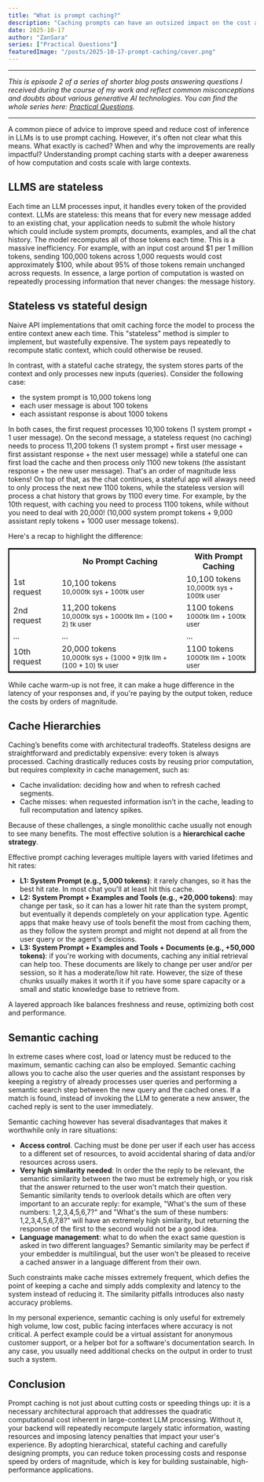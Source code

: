 ```yaml
---
title: "What is prompt caching?"
description: "Caching prompts can have an outsized impact on the cost and latency of your AI apps. But what exactly to cache and how?"
date: 2025-10-17
author: "ZanSara"
series: ["Practical Questions"]
featuredImage: "/posts/2025-10-17-prompt-caching/cover.png"
---
```


---

_This is episode 2 of a series of shorter blog posts answering questions I received during the course of my work and reflect common misconceptions and doubts about various generative AI technologies. You can find the whole series here: [Practical Questions](/series/practical-questions)._

---

A common piece of advice to improve speed and reduce cost of inference in LLMs is to use prompt caching. However, it's often not clear what this means. What exactly is cached? When and why the improvements are really impactful? Understanding prompt caching starts with a deeper awareness of how computation and costs scale with large contexts.

## LLMS are stateless

Each time an LLM processes input, it handles every token of the provided context. LLMs are stateless: this means that for every new message added to an existing chat, your application needs to submit the whole history which could include system prompts, documents, examples, and all the chat history. 
The model recomputes all of those tokens each time. 
This is a massive inefficiency. For example, with an input cost around $1 per 1 million tokens, sending 100,000 tokens across 1,000 requests would cost approximately $100, while about 95% of those tokens remain unchanged across requests. In essence, a large portion of computation is wasted on repeatedly processing information that never changes: the message history.

## Stateless vs stateful design

Naive API implementations that omit caching force the model to process the entire context anew each time. This "stateless" method is simpler to implement, but wastefully expensive. The system pays repeatedly to recompute static context, which could otherwise be reused.

In contrast, with a stateful cache strategy, the system stores parts of the context and only processes new inputs (queries). Consider the following case:
- the system prompt is 10,000 tokens long 
- each user message is about 100 tokens
- each assistant response is about 1000 tokens

In both cases, the first request processes 10,100 tokens (1 system prompt + 1 user message). On the second message, a stateless request (no caching) needs to process 11,200 tokens (1 system prompt + first user message + first assistant response + the next user message) while a stateful one can first load the cache and then process only 1100 new tokens (the assistant response + the new user message). That's an order of magnitude less tokens!
On top of that, as the chat continues, a stateful app will always need to only process the next new 1100 tokens, while the stateless version will process a chat history that grows by 1100 every time. For example, by the 10th request, with caching you need to process 1100 tokens, while without you need to deal with 20,000! (10,000 system prompt tokens + 9,000 assistant reply tokens + 1000 user message tokens).

Here's a recap to highlight the difference:

<div style="text-align: center;">

<table style="width:100%; border: 2px solid black;">
<tr>
    <th></th>
    <th>No Prompt Caching</th>
    <th>With Prompt Caching</th>
</tr>
<tr>
    <td>1st request</td>
    <td>10,100 tokens<br><small>10,000tk sys + 100tk user</small></td>
    <td>10,100 tokens<br><small>10,000tk sys + 100tk user</small></td>
</tr>
<tr>
    <td>2nd request</td>
    <td>11,200 tokens<br><small>10,000tk sys + 1000tk llm + (100 * 2) tk user</small></td>
    <td>1100 tokens<br><small>1000tk llm + 100tk user</small></td>
</tr>
<tr>
    <td>...</td>
    <td>...</td>
    <td>...</td>
</tr>
<tr>
    <td>10th request</td>
    <td>20,000 tokens<br><small>10,000tk sys + (1000 * 9)tk llm + (100 * 10) tk user</small></td>
    <td>1100 tokens<br><small>1000tk llm + 100tk user</small></td>
</tr>
</table>

</div>

While cache warm-up is not free, it can make a huge difference in the latency of your responses and, if you're paying by the output token, reduce the costs by orders of magnitude.

##  Cache Hierarchies

Caching’s benefits come with architectural tradeoffs. Stateless designs are straightforward and predictably expensive: every token is always processed. Caching drastically reduces costs by reusing prior computation, but requires complexity in cache management, such as:

- Cache invalidation: deciding how and when to refresh cached segments.
- Cache misses: when requested information isn’t in the cache, leading to full recomputation and latency spikes.

Because of these challenges, a single monolithic cache usually not enough to see many benefits. The most effective solution is a **hierarchical cache strategy**.

Effective prompt caching leverages multiple layers with varied lifetimes and hit rates:

- **L1: System Prompt (e.g., 5,000 tokens)**: it rarely changes, so it has the best hit rate. In most chat you'll at least hit this cache.
- **L2: System Prompt + Examples and Tools (e.g., +20,000 tokens)**: may change per task, so it can has a lower hit rate than the system prompt, but eventually it depends completely on your application type. Agentic apps that make heavy use of tools benefit the most from caching them, as they follow the system prompt and might not depend at all from the user query or the agent's decisions.
- **L3: System Prompt + Examples and Tools + Documents (e.g., +50,000 tokens)**: if you're working with documents, caching any initial retrieval can help too. These documents are likely to change per user and/or per session, so it has a moderate/low hit rate. However, the size of these chunks usually makes it worth it if you have some spare capacity or a small and static knowledge base to retrieve from.
   
A layered approach like balances freshness and reuse, optimizing both cost and performance.

## Semantic caching

In extreme cases where cost, load or latency must be reduced to the maximum, semantic caching can also be employed. Semantic caching allows you to cache also the user queries and the assistant responses by keeping a registry of already processes user queries and performing a semantic search step between the new query and the cached ones. If a match is found, instead of invoking the LLM to generate a new answer, the cached reply is sent to the user immediately.

Semantic caching however has several disadvantages that makes it worthwhile only in rare situations:
- **Access control**. Caching must be done per user if each user has access to a different set of resources, to avoid accidental sharing of data and/or resources across users. 
- **Very high similarity needed**: In order the the reply to be relevant, the semantic similarity between the two must be extremely high, or you risk that the answer returned to the user won't match their question. Semantic similarity tends to overlook details which are often very important to an accurate reply: for example, "What's the sum of these numbers: 1,2,3,4,5,6,7?" and  "What's the sum of these numbers: 1,2,3,4,5,6,7,8?" will have an extremely high similarity, but returning the response of the first to the second would not be a good idea.
- **Language management**: what to do when the exact same question is asked in two different languages? Semantic similarity may be perfect if your embedder is multilingual, but the user won't be pleased to receive a cached answer in a language different from their own.

Such constraints make cache misses extremely frequent, which defies the point of keeping a cache and simply adds complexity and latency to the system instead of reducing it. The similarity pitfalls introduces also nasty accuracy problems.

In my personal experience, semantic caching is only useful for extremely high volume, low cost, public facing interfaces where accuracy is not critical. A perfect example could be a virtual assistant for anonymous customer support, or a helper bot for a software's documentation search. In any case, you usually need additional checks on the output in order to trust such a system.

## Conclusion

Prompt caching is not just about cutting costs or speeding things up: it is a necessary architectural approach that addresses the quadratic computational cost inherent in large-context LLM processing. Without it, your backend will repeatedly recompute largely static information, wasting resources and imposing latency penalties that impact your user's experience. By adopting hierarchical, stateful caching and carefully designing prompts, you can reduce token processing costs and response speed by orders of magnitude, which is key for building sustainable, high-performance applications.